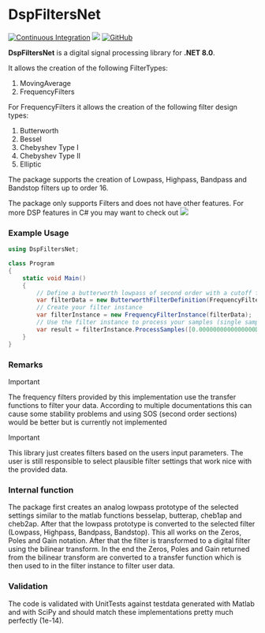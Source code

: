 # DspFiltersNet

[![Continuous Integration](https://github.com/Uight/DspFiltersNet/actions/workflows/ci.yml/badge.svg)](https://github.com/Uight/DspFiltersNet/actions/workflows/ci.yml)
[![](https://img.shields.io/nuget/vpre/DspFiltersNet?color=%23004880&label=NuGet&logo=NuGet)](https://www.nuget.org/packages/DspFiltersNet/)
[![GitHub](https://img.shields.io/github/license/uight/dspfiltersnet?color=%231281c0)](LICENSE)

**DspFiltersNet** is a digital signal processing library for **.NET 8.0**.

It allows the creation of the following FilterTypes:

1. MovingAverage
2. FrequencyFilters

For FrequencyFilters it allows the creation of the following filter design types:

1. Butterworth
2. Bessel
3. Chebyshev Type I
4. Chebyshev Type II
5. Elliptic

The package supports the creation of Lowpass, Highpass, Bandpass and Bandstop filters up to order 16.

The package only supports Filters and does not have other features. For more DSP features in C# you 
may want to check out [![](https://raw.githubusercontent.com/ar1st0crat/NWaves/master/assets/logo/logo_draft.bmp)](NWaves)

### Example Usage

```csharp
using DspFiltersNet;

class Program
{
    static void Main()
    {
        // Define a butterworth lowpass of second order with a cutoff frequency of 10Hz and a sampling frequency of 1kHz.
        var filterData = new ButterworthFilterDefinition(FrequencyFilterType.LowPass, 10, 0, 2, 1000);
        // Create your filter instance
        var filterInstance = new FrequencyFilterInstance(filterData);
        // Use the filter instance to process your samples (single sample mode also available)
        var result = filterInstance.ProcessSamples([0.0000000000000000D, 0.5941312281110626D, 0.9637482198843191D, 0.9700934515686609D, 0.6131666751454520D]);
    }
}
```

### Remarks

> [!IMPORTANT]
> The frequency filters provided by this implementation use the transfer functions to filter your data.
> According to multiple documentations this can cause some stability problems and using SOS (second order sections) 
> would be better but is currently not implemented

> [!IMPORTANT]
> This library just creates filters based on the users input parameters. The user is still responsible to
> select plausible filter settings that work nice with the provided data.

### Internal function

The package first creates an analog lowpass prototype of the selected settings similar to the matlab functions
besselap, butterap, cheb1ap and cheb2ap. After that the lowpass prototype is converted to the selected filter (Lowpass, Highpass, Bandpass, Bandstop).
This all works on the Zeros, Poles and Gain notation. After that the filter is transformed to a digital filter
using the bilinear transform. In the end the Zeros, Poles and Gain returned from the bilinear transform are converted
to a transfer function which is then used to in the filter instance to filter user data.

### Validation

The code is validated with UnitTests against testdata generated with Matlab and with SciPy and should match these implementations pretty much perfectly (1e-14).
